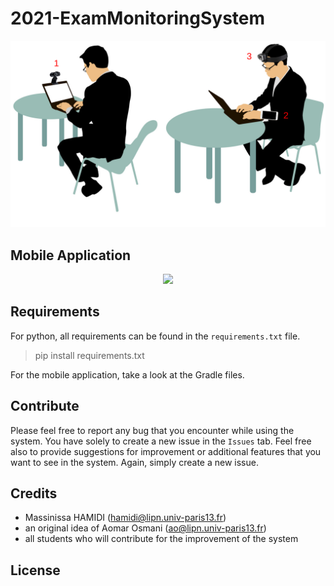 # 2021-ExamMonitoringSystem

<p align="center">
    <img src="doc/img/ExamMonitoringSystem_minimal_configuration.png" width="700px" alt="ExamMonitoringSystem_minimal_configuration">
</p>

## Mobile Application
<p align="center">
    <kbd>
        <img src="doc/img/ExamMonitoringSystem_MobileApp.gif" width="350px">
    </kbd>
</p>

## Requirements
For python, all requirements can be found in the `requirements.txt` file.

> pip install requirements.txt

For the mobile application, take a look at the Gradle files.

## Contribute
Please feel free to report any bug that you encounter while using the system. You have solely to create a new issue in the `Issues` tab.
Feel free also to provide suggestions for improvement or additional features that you want to see in the system. Again, simply create a new issue.

## Credits
* Massinissa HAMIDI (hamidi@lipn.univ-paris13.fr)
* an original idea of Aomar Osmani (ao@lipn.univ-paris13.fr)
* all students who will contribute for the improvement of the system

## License
